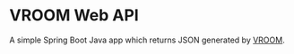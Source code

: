 # VROOM Web API

A simple Spring Boot Java app which returns JSON generated by [VROOM](https://github.com/jcoupey/vroom).

